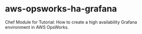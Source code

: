 # aws-opsworks-ha-grafana
Chef Module for Tutorial: How to create a high availability Grafana environment in AWS OpsWorks.
